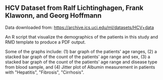 ## HCV Dataset from Ralf Lichtinghagen, Frank Klawonn, and Georg Hoffmann
Data downloaded from: https://archive.ics.uci.edu/ml/datasets/HCV+data 

An R script that visualize the demographics of the patients in this study and RMD template to produce a PDF output.

Some of the graphs include: (1) bar graph of the patients' age ranges, (2) a stacked bar graph of the count of the patients' age range and sex, (3) a stacked bar graph of the count of the patients' age range and disease type from blood sample, and (4) Jitter plot of Albumin measurement in patients with "Hepatitis", "Fibrosis", "Cirrhosis". 


